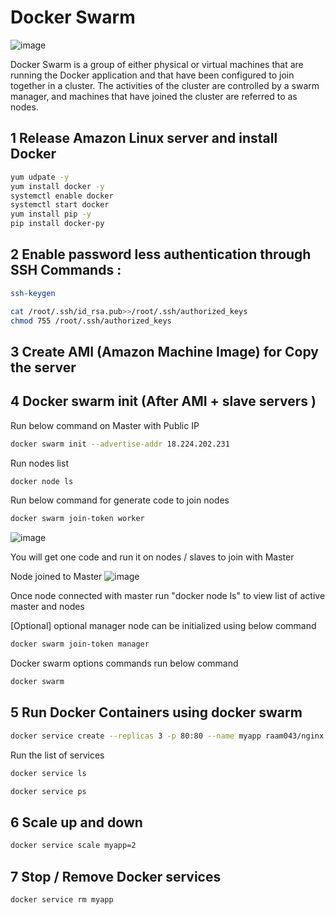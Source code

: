 # Docker Swarm


![image](https://user-images.githubusercontent.com/111989928/212470292-f16df78d-3ec4-4003-bba4-f85994b0f418.png)

Docker Swarm is a group of either physical or virtual machines that are running the Docker application and that have been configured to join together in a cluster.
The activities of the cluster are controlled by a swarm manager, and machines that have joined the cluster are referred to as nodes.

## 1 Release Amazon Linux server and install Docker

```sh
yum udpate -y
yum install docker -y
systemctl enable docker
systemctl start docker
yum install pip -y
pip install docker-py
```
## 2 Enable password less authentication through SSH Commands :
```sh
ssh-keygen
```
```sh
cat /root/.ssh/id_rsa.pub>>/root/.ssh/authorized_keys
chmod 755 /root/.ssh/authorized_keys
```

## 3 Create AMI (Amazon Machine Image) for Copy the server

## 4 Docker swarm init (After AMI + slave servers )

Run below command on Master with Public IP
```sh
docker swarm init --advertise-addr 18.224.202.231
```
Run nodes list
```sh
docker node ls
```
Run below command for generate code to join nodes 
```sh
docker swarm join-token worker
```
![image](https://user-images.githubusercontent.com/111989928/212469584-436cd7fb-c285-49f7-a443-dff202377c49.png)

You will get one code and run it on nodes / slaves to join with Master

Node joined to Master
![image](https://user-images.githubusercontent.com/111989928/212469619-a157fd97-8341-4fd8-9a61-ff436ed2779d.png)

Once node connected with master run "docker node ls" to view list of active master and nodes

[Optional] optional manager node can be initialized using below command
```sh
docker swarm join-token manager
```
Docker swarm options commands run below command
```sh
docker swarm
```
## 5 Run Docker Containers using docker swarm

```sh
docker service create --replicas 3 -p 80:80 --name myapp raam043/nginx
```

Run the list of services
```sh
docker service ls
```
```sh
docker service ps
```
## 6 Scale up and down
```sh
docker service scale myapp=2
```
## 7 Stop / Remove Docker services
```sh
docker service rm myapp
```
